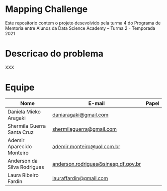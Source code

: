 # Mapping Challenge
Este repositorio contem o projeto desevolvido pela turma 4 do Programa de Mentoria entre Alunos da Data Science Academy – Turma 2 - Temporada 2021

# Descricao do problema
XXX

# Equipe

| Nome                        | E-mail                              | Papel |
|-----------------------------|-------------------------------------|-------|
| Daniela Mieko Aragaki       | daniaragaki@gmail.com               |       |
| Shermila Guerra Santa Cruz  | shermilaguerra@gmail.com            |       |
| Ademir Aparecido Monteiro   | ademir.monteiro@uol.com.br          |       |
| Anderson da Silva Rodrigues | anderson.rodrigues@sinesp.df.gov.br |       |
| Laura Ribeiro Fardin        | lauraffardin@gmail.com              |       |

